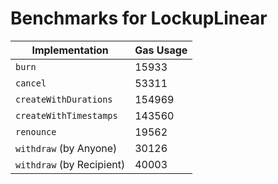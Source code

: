 # Benchmarks for LockupLinear

| Implementation            | Gas Usage |
| ------------------------- | --------- |
| `burn`                    | 15933     |
| `cancel`                  | 53311     |
| `createWithDurations`     | 154969    |
| `createWithTimestamps`    | 143560    |
| `renounce`                | 19562     |
| `withdraw` (by Anyone)    | 30126     |
| `withdraw` (by Recipient) | 40003     |

